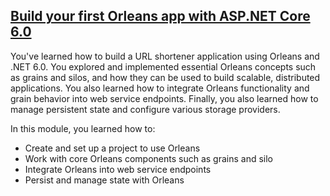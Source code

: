 ## <a href="https://learn.microsoft.com/en-us/training/modules/orleans-build-your-first-app/">Build your first Orleans app with ASP.NET Core 6.0</a>

You've learned how to build a URL shortener application using Orleans and .NET 6.0. You explored and implemented essential Orleans concepts such as grains and silos, and how they can be used to build scalable, distributed applications. You also learned how to integrate Orleans functionality and grain behavior into web service endpoints. Finally, you also learned how to manage persistent state and configure various storage providers.

In this module, you learned how to:
<ul>
  <li>Create and set up a project to use Orleans</li>
  <li>Work with core Orleans components such as grains and silo</li>
  <li>Integrate Orleans into web service endpoints</li>
  <li>Persist and manage state with Orleans</li>
</ul>
